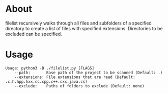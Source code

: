 # About
filelist recursively walks through all files and subfolders of a specified
    directory to create a list of files with specified extensions. Directories
    to be excluded can be specified.

# Usage
```
Usage: python3 -B ./filelist.py [FLAGS]
    --path:       Base path of the project to be scanned (Default: .)
    --extensions: File extensions that are read (Default: .c.h.hpp.hxx.cc.cpp.c++.cxx.java.cs)
    --exclude:    Paths of folders to exclude (Default: none)

```
